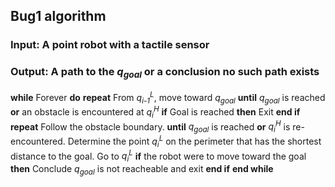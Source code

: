 ## Bug1 algorithm

### **Input:** A point robot with a tactile sensor
### **Output:** A path to the *q<sub>goal</sub>* or a conclusion no such path exists

**while** Forever **do**
  **repeat**
    From *q<sub>i-1</sub><sup>L</sup>*, move toward *q<sub>goal</sub>*
  **until** *q<sub>goal</sub>* is reached **or** an obstacle is encountered at *q<sub>i</sub><sup>H</sup>*
  **if** Goal is reached **then**
    Exit
  **end if**
  **repeat**
    Follow the obstacle boundary.
  **until** *q<sub>goal</sub>* is reached **or** *q<sub>i</sub><sup>H</sup>* is re-encountered.
  Determine the point *q<sub>i</sub><sup>L</sup>* on the perimeter that has the shortest distance to the goal.
  Go to *q<sub>i</sub><sup>L</sup>*
  **if** the robot were to move toward the goal **then**
    Conclude *q<sub>goal</sub>* is not reacheable and exit
  **end if**
**end while** 

